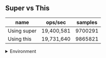 ## Super vs This

|name|ops/sec|samples|
|-|-|-|
|Using super|19,400,581|9700291|
|Using this|19,731,640|9865821|


<details>
<summary>Environment</summary>

* __Machine:__ linux x64 | 4 vCPUs | 15.2GB Mem
* __Run:__ Mon Jun 24 2024 01:59:01 GMT+0000 (Coordinated Universal Time)
</details>

<!--
{"environment":{"platform":"linux","arch":"x64","cpus":4,"totalMemory":15.245216369628906},"benchmarks":[{"name":"Using super","opsSec":19400581.844797343,"samples":9700291},{"name":"Using this","opsSec":19731640.776633516,"samples":9865821}]}-->
